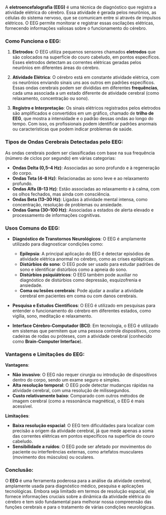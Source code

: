A **eletroencefalografia (EEG)** é uma técnica de diagnóstico que registra a atividade elétrica do cérebro. Essa atividade é gerada pelos neurônios, as células do sistema nervoso, que se comunicam entre si através de impulsos elétricos. O EEG permite monitorar e registrar essas oscilações elétricas, fornecendo informações valiosas sobre o funcionamento do cérebro.

### Como Funciona o EEG:

1. **Eletrodos**: O EEG utiliza pequenos sensores chamados **eletrodos** que são colocados na superfície do couro cabeludo, em pontos específicos. Esses eletrodos detectam as correntes elétricas geradas pelos neurônios em diferentes áreas do cérebro.
   
2. **Atividade Elétrica**: O cérebro está em constante atividade elétrica, com os neurônios enviando sinais uns aos outros em padrões específicos. Essas ondas cerebrais podem ser divididas em diferentes **frequências**, cada uma associada a um estado diferente de atividade cerebral (como relaxamento, concentração ou sono).
   
3. **Registro e Interpretação**: Os sinais elétricos registrados pelos eletrodos são amplificados e convertidos em um gráfico, chamado de **trilho de EEG**, que mostra a intensidade e o padrão dessas ondas ao longo do tempo. Com isso, os profissionais podem identificar padrões anormais ou características que podem indicar problemas de saúde.

### Tipos de Ondas Cerebrais Detectadas pelo EEG:

As ondas cerebrais podem ser classificadas com base na sua frequência (número de ciclos por segundo) em várias categorias:

- **Ondas Delta (0,5–4 Hz)**: Associadas ao sono profundo e à regeneração do corpo.
- **Ondas Teta (4–8 Hz)**: Relacionadas ao sono leve e ao relaxamento profundo.
- **Ondas Alfa (8–13 Hz)**: Estão associadas ao relaxamento e à calma, com os olhos fechados, mas ainda com consciência.
- **Ondas Beta (13–30 Hz)**: Ligadas à atividade mental intensa, como concentração, resolução de problemas ou ansiedade.
- **Ondas Gama (30–100 Hz)**: Associadas a estados de alerta elevado e processamento de informações cognitivas.

### Usos Comuns do EEG:

- **Diagnóstico de Transtornos Neurológicos**: O EEG é amplamente utilizado para diagnosticar condições como:
  - **Epilepsia**: A principal aplicação do EEG é detectar episódios de atividade elétrica anormal no cérebro, como as crises epilépticas.
  - **Distúrbios do sono**: O EEG pode ser usado para estudar padrões de sono e identificar distúrbios como a apneia do sono.
  - **Distúrbios psiquiátricos**: O EEG também pode auxiliar no diagnóstico de distúrbios como depressão, esquizofrenia e ansiedade.
  - **Coma ou lesões cerebrais**: Pode ajudar a avaliar a atividade cerebral em pacientes em coma ou com danos cerebrais.
  
- **Pesquisa e Estudos Científicos**: O EEG é utilizado em pesquisas para entender o funcionamento do cérebro em diferentes estados, como vigília, sono, meditação e relaxamento.

- **Interface Cérebro-Computador (BCI)**: Em tecnologia, o EEG é utilizado em sistemas que permitem que uma pessoa controle dispositivos, como cadeiras de rodas ou próteses, com a atividade cerebral (conhecido como **Brain-Computer Interface**).

### Vantagens e Limitações do EEG:

**Vantagens**:
- **Não invasivo**: O EEG não requer cirurgia ou introdução de dispositivos dentro do corpo, sendo um exame seguro e simples.
- **Alta resolução temporal**: O EEG pode detectar mudanças rápidas na atividade cerebral, com uma resolução de milissegundos.
- **Custo relativamente baixo**: Comparado com outros métodos de imagem cerebral (como a ressonância magnética), o EEG é mais acessível.

**Limitações**:
- **Baixa resolução espacial**: O EEG tem dificuldades para localizar com precisão a origem da atividade cerebral, já que mede apenas a soma das correntes elétricas em pontos específicos na superfície do couro cabeludo.
- **Sensibilidade a ruídos**: O EEG pode ser afetado por movimentos do paciente ou interferências externas, como artefatos musculares (movimento dos músculos) ou oculares.

### Conclusão:

O **EEG** é uma ferramenta poderosa para a análise da atividade cerebral, amplamente usada para diagnóstico médico, pesquisa e aplicações tecnológicas. Embora seja limitado em termos de resolução espacial, ele fornece informações cruciais sobre a dinâmica da atividade elétrica do cérebro e tem sido fundamental para melhorar nossa compreensão das funções cerebrais e para o tratamento de várias condições neurológicas.